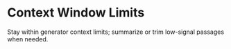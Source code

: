# Context Window Limits

Stay within generator context limits; summarize or trim low-signal passages when needed.
